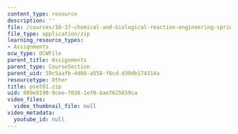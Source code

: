 ```yaml
---
content_type: resource
description: ''
file: /courses/10-37-chemical-and-biological-reaction-engineering-spring-2007/809e81909cee70301ef0bae7625659ca_pset01.zip
file_type: application/zip
learning_resource_types:
- Assignments
ocw_type: OCWFile
parent_title: Assignments
parent_type: CourseSection
parent_uid: 59c5aafb-4d60-a558-f8cd-d39db174314a
resourcetype: Other
title: pset01.zip
uid: 809e8190-9cee-7030-1ef0-bae7625659ca
video_files:
  video_thumbnail_file: null
video_metadata:
  youtube_id: null
---
```

